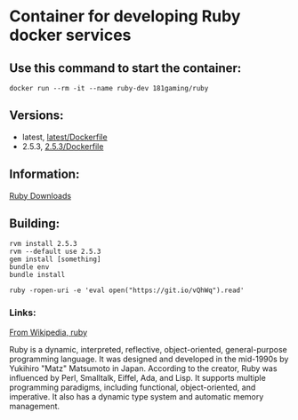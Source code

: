 # Container for developing Ruby docker services

## Use this command to start the container:

```
docker run --rm -it --name ruby-dev 181gaming/ruby
```

## Versions:

* latest, [latest/Dockerfile](https://github.com/nicholashoule/docker/tree/master/ruby/)
* 2.5.3, [2.5.3/Dockerfile](https://github.com/nicholashoule/docker/tree/master/ruby/2.5.3/)

## Information:

[Ruby Downloads](https://www.ruby-lang.org/en/downloads/)

## Building:

```
rvm install 2.5.3
rvm --default use 2.5.3
gem install [something]
bundle env
bundle install
```

```
ruby -ropen-uri -e 'eval open("https://git.io/vQhWq").read'
```


### Links:

[From Wikipedia, ruby](https://en.wikipedia.org/wiki/Ruby_%28programming_language%29)

Ruby is a dynamic, interpreted, reflective, object-oriented, general-purpose programming language. It was
designed and developed in the mid-1990s by Yukihiro "Matz" Matsumoto in Japan. According to the creator, Ruby
was influenced by Perl, Smalltalk, Eiffel, Ada, and Lisp. It supports multiple programming paradigms, including
functional, object-oriented, and imperative. It also has a dynamic type system and automatic memory management.
